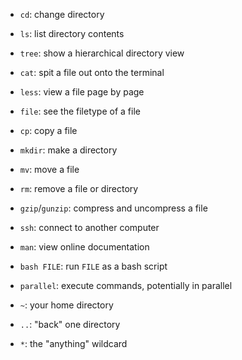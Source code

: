 * `cd`: change directory
* `ls`: list directory contents
* `tree`: show a hierarchical directory view

* `cat`: spit a file out onto the terminal
* `less`: view a file page by page
* `file`: see the filetype of a file

* `cp`: copy a file
* `mkdir`: make a directory
* `mv`: move a file
* `rm`: remove a file or directory

* `gzip`/`gunzip`: compress and uncompress a file
* `ssh`: connect to another computer
* `man`: view online documentation
* `bash FILE`: run `FILE` as a bash script
* `parallel`: execute commands, potentially in parallel

* `~`: your home directory
* `..`: "back" one directory
* `*`: the "anything" wildcard

